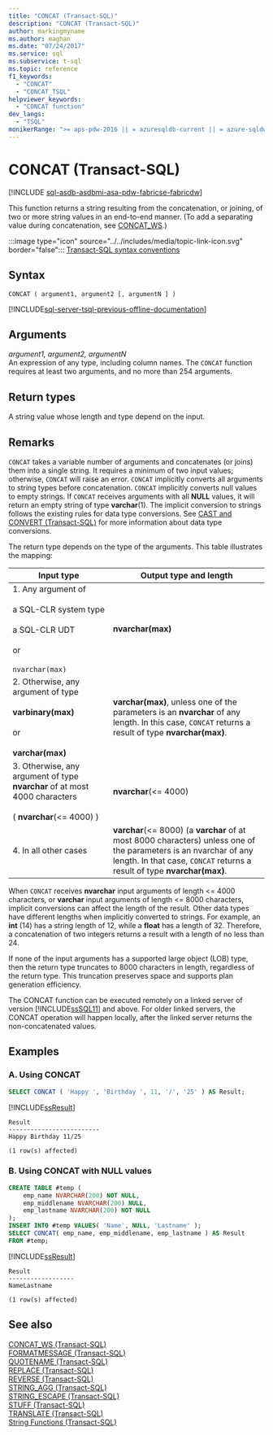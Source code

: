 ```yaml
---
title: "CONCAT (Transact-SQL)"
description: "CONCAT (Transact-SQL)"
author: markingmyname
ms.author: maghan
ms.date: "07/24/2017"
ms.service: sql
ms.subservice: t-sql
ms.topic: reference
f1_keywords:
  - "CONCAT"
  - "CONCAT_TSQL"
helpviewer_keywords:
  - "CONCAT function"
dev_langs:
  - "TSQL"
monikerRange: ">= aps-pdw-2016 || = azuresqldb-current || = azure-sqldw-latest || >= sql-server-2016 || >= sql-server-linux-2017 || = azuresqldb-mi-current||=fabric"
---
```

# CONCAT (Transact-SQL)
[!INCLUDE [sql-asdb-asdbmi-asa-pdw-fabricse-fabricdw](../../includes/applies-to-version/sql-asdb-asdbmi-asa-pdw-fabricse-fabricdw.md)]

This function returns a string resulting from the concatenation, or joining, of two or more string values in an end-to-end manner. (To add a separating value during concatenation, see [CONCAT_WS](../../t-sql/functions/concat-ws-transact-sql.md).)
  
:::image type="icon" source="../../includes/media/topic-link-icon.svg" border="false"::: [Transact-SQL syntax conventions](../../t-sql/language-elements/transact-sql-syntax-conventions-transact-sql.md)
  
## Syntax  
  
```syntaxsql
CONCAT ( argument1, argument2 [, argumentN ] )  
```  
  
[!INCLUDE[sql-server-tsql-previous-offline-documentation](../../includes/sql-server-tsql-previous-offline-documentation.md)]

## Arguments
*argument1, argument2, argumentN*  
An expression of any type, including column names. The `CONCAT` function requires at least two arguments, and no more than 254 arguments.
  
## Return types  
A string value whose length and type depend on the input.
  
## Remarks  
`CONCAT` takes a variable number of arguments and concatenates (or joins) them into a single string. It requires a minimum of two input values; otherwise, `CONCAT` will raise an error. `CONCAT` implicitly converts all arguments to string types before concatenation. `CONCAT` implicitly converts null values to empty strings. If `CONCAT` receives arguments with all **NULL** values, it will return an empty string of type **varchar**(1). The implicit conversion to strings follows the existing rules for data type conversions. See [CAST and CONVERT &#40;Transact-SQL&#41;](../../t-sql/functions/cast-and-convert-transact-sql.md) for more information about data type conversions.
  
The return type depends on the type of the arguments. This table illustrates the mapping:
  
|Input type|Output type and length|  
|---|---|
|1. Any argument of<br><br />a SQL-CLR system type<br><br />a SQL-CLR UDT<br><br />or<br><br />`nvarchar(max)`|**nvarchar(max)**|  
|2. Otherwise, any argument of type<br><br />**varbinary(max)**<br><br />or<br><br />**varchar(max)**|**varchar(max)**, unless one of the parameters is an **nvarchar** of any length. In this case, `CONCAT` returns a result of type **nvarchar(max)**.|  
|3. Otherwise, any argument of type **nvarchar** of at most 4000 characters<br><br />( **nvarchar**(<= 4000) )|**nvarchar**(<= 4000)|  
|4. In all other cases|**varchar**(<= 8000) (a **varchar** of at most 8000 characters) unless one of the parameters is an nvarchar of any length. In that case, `CONCAT` returns a result of type **nvarchar(max)**.|  
  
When `CONCAT` receives **nvarchar** input arguments of length <= 4000 characters, or **varchar** input arguments of length <= 8000 characters, implicit conversions can affect the length of the result. Other data types have different lengths when implicitly converted to strings. For example, an **int** (14) has a string length of 12, while a **float** has a length of 32. Therefore, a concatenation of two integers returns a result with a length of no less than 24.
  
If none of the input arguments has a supported large object (LOB) type, then the return type truncates to 8000 characters in length, regardless of the return type. This truncation preserves space and supports plan generation efficiency.
  
The CONCAT function can be executed remotely on a linked server of version [!INCLUDE[ssSQL11](../../includes/sssql11-md.md)] and above. For older linked servers, the CONCAT operation will happen locally, after the linked server returns the non-concatenated values.
  
## Examples  
  
### A. Using CONCAT  
  
```sql
SELECT CONCAT ( 'Happy ', 'Birthday ', 11, '/', '25' ) AS Result;  
```  
  
[!INCLUDE[ssResult](../../includes/ssresult-md.md)]
  
```
Result  
-------------------------  
Happy Birthday 11/25  
  
(1 row(s) affected)  
```  
  
### B. Using CONCAT with NULL values  
  
```sql
CREATE TABLE #temp (  
    emp_name NVARCHAR(200) NOT NULL,  
    emp_middlename NVARCHAR(200) NULL,  
    emp_lastname NVARCHAR(200) NOT NULL  
);  
INSERT INTO #temp VALUES( 'Name', NULL, 'Lastname' );  
SELECT CONCAT( emp_name, emp_middlename, emp_lastname ) AS Result  
FROM #temp;  
```  

[!INCLUDE[ssResult](../../includes/ssresult-md.md)]
  
```
Result  
------------------  
NameLastname  
  
(1 row(s) affected)  
```  
  
## See also
 [CONCAT_WS &#40;Transact-SQL&#41;](../../t-sql/functions/concat-ws-transact-sql.md)   
 [FORMATMESSAGE &#40;Transact-SQL&#41;](../../t-sql/functions/formatmessage-transact-sql.md)  
 [QUOTENAME &#40;Transact-SQL&#41;](../../t-sql/functions/quotename-transact-sql.md)  
 [REPLACE &#40;Transact-SQL&#41;](../../t-sql/functions/replace-transact-sql.md)  
 [REVERSE &#40;Transact-SQL&#41;](../../t-sql/functions/reverse-transact-sql.md)  
 [STRING_AGG &#40;Transact-SQL&#41;](../../t-sql/functions/string-agg-transact-sql.md)  
 [STRING_ESCAPE &#40;Transact-SQL&#41;](../../t-sql/functions/string-escape-transact-sql.md)  
 [STUFF &#40;Transact-SQL&#41;](../../t-sql/functions/stuff-transact-sql.md)  
 [TRANSLATE &#40;Transact-SQL&#41;](../../t-sql/functions/translate-transact-sql.md)  
 [String Functions &#40;Transact-SQL&#41;](../../t-sql/functions/string-functions-transact-sql.md)  
  


